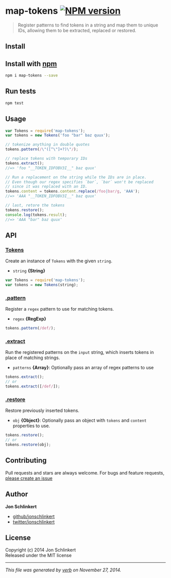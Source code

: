 # map-tokens [![NPM version](https://badge.fury.io/js/map-tokens.svg)](http://badge.fury.io/js/map-tokens)

> Register patterns to find tokens in a string and map them to unique IDs, allowing them to be extracted, replaced or restored.

## Install
## Install with [npm](npmjs.org)

```bash
npm i map-tokens --save
```

## Run tests

```bash
npm test
```

## Usage

```js
var Tokens = require('map-tokens');
var tokens = new Tokens('foo "bar" baz quux');

// tokenize anything in double quotes
tokens.pattern(/\"([^\"]+?)\"/);

// replace tokens with temporary IDs
tokens.extract();
//=> 'foo "__TOKEN_IDFOBV3I__" baz quux'

// Run a replacement on the string while the IDs are in place.
// Even though our regex specifies `bar`, `bar` won't be replaced
// since it was replaced with an ID.
tokens.content = tokens.content.replace(/foo|bar/g, 'AAA');
//=> 'AAA "__TOKEN_IDFOBV3I__" baz quux'

// last, retore the tokens
tokens.restore();
console.log(tokens.result);
//=> 'AAA "bar" baz quux'
```

## API
### [Tokens](index.js#L34)

Create an instance of `Tokens` with the given `string`.

* `string` **{String}**    

```js
var Tokens = require('map-tokens');
var tokens = new Tokens(string);
```

### [.pattern](index.js#L52)

Register a `regex` pattern to use for matching tokens.

* `regex` **{RegExp}**    

```js
tokens.pattern(/def/);
```

### [.extract](index.js#L71)

Run the registered patterns on the `input` string, which inserts tokens in place of matching strings.

* `patterns` **{Array}**: Optionally pass an array of regex patterns to use    

```js
tokens.extract();
// or
tokens.extract([/def/]);
```

### [.restore](index.js#L110)

Restore previously inserted tokens.

* `obj` **{Object}**: Optionally pass an object with `tokens` and `content` properties to use.    

```js
tokens.restore();
// or
tokens.restore(obj);
```


## Contributing
Pull requests and stars are always welcome. For bugs and feature requests, [please create an issue](https://github.com/jonschlinkert/map-tokens/issues)

## Author

**Jon Schlinkert**
 
+ [github/jonschlinkert](https://github.com/jonschlinkert)
+ [twitter/jonschlinkert](http://twitter.com/jonschlinkert) 

## License
Copyright (c) 2014 Jon Schlinkert  
Released under the MIT license

***

_This file was generated by [verb](https://github.com/assemble/verb) on November 27, 2014._